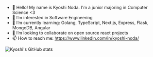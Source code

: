 - 👋 Hello! My name is Kyoshi Noda. I'm a junior majoring in Computer Science <3
- 👀 I’m interested in Software Engineering
- 🌱 I’m currently learning: Golang, TypeScript, Next.js, Express, Flask, MongoDB, Angular
- 💞️ I’m looking to collaborate on open source react projects
- 📫 How to reach me: https://www.linkedin.com/in/kyoshi-noda/

![Kyoshi's GitHub stats](https://github-readme-stats.vercel.app/api?username=kyoshinoda&show_icons=true&theme=tokyonight)
<!---
KyoshiNoda/KyoshiNoda is a ✨ special ✨ repository because its `README.md` (this file) appears on your GitHub profile.
You can click the Preview link to take a look at your changes.
--->
